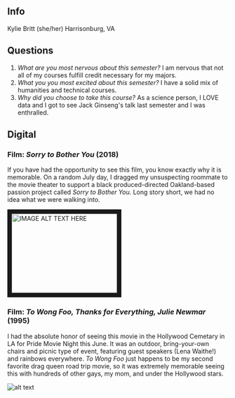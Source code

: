 ## Info
Kylie Britt (she/her)
Harrisonburg, VA

## Questions
1. *What are you most nervous about this semester?*
  I am nervous that not all of my courses fulfill credit necessary for my majors. 
2. *What you you most excited about this semester?*
  I have a solid mix of humanities and technical courses. 
3. *Why did you choose to take this course?*
  As a science person, I LOVE data and I got to see Jack Ginseng's talk last semester and I was enthralled. 

## Digital
### Film: *Sorry to Bother You* (2018)

If you have had the opportunity to see this film, you know exactly why it is memorable. On a random July day, I dragged my unsuspecting roommate to the movie theater to support a black produced-directed Oakland-based passion project called *Sorry to Bother You.* Long story short, we had no idea what we were walking into. 

<a href="http://www.youtube.com/watch?feature=player_embedded&v=XthLQZWIshQ
" target="_blank"><img src="http://img.youtube.com/vi/XthLQZWIshQ/0.jpg" 
alt="IMAGE ALT TEXT HERE" width="240" height="180" border="10" /></a>


### Film: *To Wong Foo, Thanks for Everything, Julie Newmar* (1995)

I had the absolute honor of seeing this movie in the Hollywood Cemetary in LA for Pride Movie Night this June. It was an outdoor, bring-your-own chairs and picnic type of event, featuring guest speakers (Lena Waithe!) and rainbows everywhere. *To Wong Foo* just happens to be my second favorite drag queen road trip movie, so it was extremely memorable seeing this with hundreds of other gays, my mom, and under the Hollywood stars. 

![alt text]( http://www.homorazzi.com/wp-content/uploads/2009/05/movie-comedy-wong-foo-julie-newmar.jpg "To Wong Foo")
